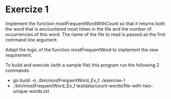 # Exercize 1

Implement the function mostFrequentWordWithCount so that it returns both the word that is encountered most times in the file
and the number of occurrencies of this word. The name of the file to read is passed as the first command line argument.

Adapt the logic of the function mostFrequentWord to implement the new requirement.

To build and execute (with a sample file) this program run the following 2 commands:

- go build -o ./bin/mostFrequentWord_Ex_1 ./exercise-1
- ./bin/mostFrequentWord_Ex_1 testdata/count-words/file-with-two-unique-words.txt
